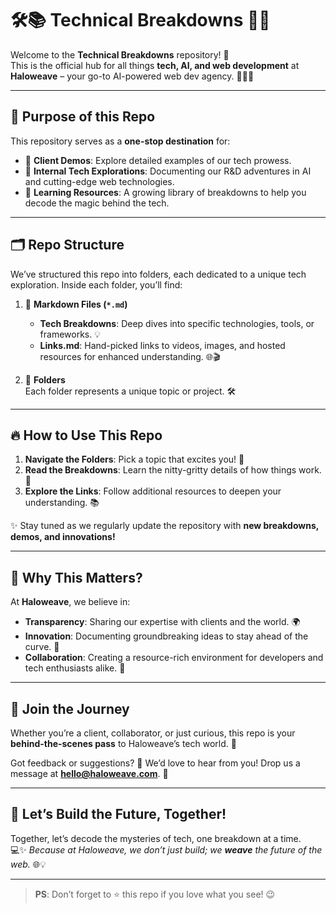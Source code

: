 # 🛠️📚 Technical Breakdowns 📂✨

Welcome to the **Technical Breakdowns** repository! 🚀  
This is the official hub for all things **tech, AI, and web development** at **Haloweave** – your go-to AI-powered web dev agency. 🧑‍💻🌐

---

## 🎯 **Purpose of this Repo**

This repository serves as a **one-stop destination** for:
- 🎥 **Client Demos**: Explore detailed examples of our tech prowess.
- 🧪 **Internal Tech Explorations**: Documenting our R&D adventures in AI and cutting-edge web technologies.
- 📖 **Learning Resources**: A growing library of breakdowns to help you decode the magic behind the tech.

---

## 🗂️ **Repo Structure**

We’ve structured this repo into folders, each dedicated to a unique tech exploration. Inside each folder, you’ll find:

1. 📜 **Markdown Files (`*.md`)**  
   - **Tech Breakdowns**: Deep dives into specific technologies, tools, or frameworks. 💡  
   - **Links.md**: Hand-picked links to videos, images, and hosted resources for enhanced understanding. 🌐🎬  

2. 📂 **Folders**  
   Each folder represents a unique topic or project. 🛠️

---

## 🔥 **How to Use This Repo**

1. **Navigate the Folders**: Pick a topic that excites you! 🎯  
2. **Read the Breakdowns**: Learn the nitty-gritty details of how things work. 🧠  
3. **Explore the Links**: Follow additional resources to deepen your understanding. 📚  

✨ Stay tuned as we regularly update the repository with **new breakdowns, demos, and innovations!**

---

## 📍 **Why This Matters?**

At **Haloweave**, we believe in:  
- **Transparency**: Sharing our expertise with clients and the world. 🌍  
- **Innovation**: Documenting groundbreaking ideas to stay ahead of the curve. 🚀  
- **Collaboration**: Creating a resource-rich environment for developers and tech enthusiasts alike. 🤝  

---

## 🌟 **Join the Journey**

Whether you’re a client, collaborator, or just curious, this repo is your **behind-the-scenes pass** to Haloweave’s tech world. 🌌  

Got feedback or suggestions? 🤔 We’d love to hear from you! Drop us a message at **hello@haloweave.com**. 💌  

---

## 🎉 **Let’s Build the Future, Together!**

Together, let’s decode the mysteries of tech, one breakdown at a time.  
💻✨ _Because at Haloweave, we don’t just build; we **weave** the future of the web._ 🌐💡

---

> **PS**: Don’t forget to ⭐ this repo if you love what you see! 😉  